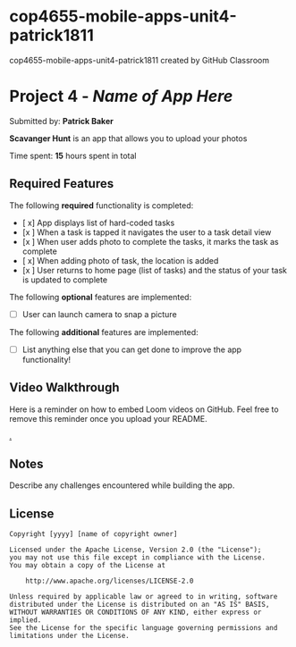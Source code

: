# cop4655-mobile-apps-unit4-patrick1811
cop4655-mobile-apps-unit4-patrick1811 created by GitHub Classroom
# Project 4 - *Name of App Here*

Submitted by: **Patrick Baker**

**Scavanger Hunt** is an app that allows you to upload your photos 

Time spent: **15** hours spent in total

## Required Features

The following **required** functionality is completed:

- [ x] App displays list of hard-coded tasks
- [x ] When a task is tapped it navigates the user to a task detail view
- [x ] When user adds photo to complete the tasks, it marks the task as complete
- [ x] When adding photo of task, the location is added
- [x ] User returns to home page (list of tasks) and the status of your task is updated to complete
 
The following **optional** features are implemented:

- [ ] User can launch camera to snap a picture	

The following **additional** features are implemented:

- [ ] List anything else that you can get done to improve the app functionality!

## Video Walkthrough

Here is a reminder on how to embed Loom videos on GitHub. Feel free to remove this reminder once you upload your README. 

[.](https://www.loom.com/share/63760e2780684661997c15ccff925809)

## Notes

Describe any challenges encountered while building the app.

## License

    Copyright [yyyy] [name of copyright owner]

    Licensed under the Apache License, Version 2.0 (the "License");
    you may not use this file except in compliance with the License.
    You may obtain a copy of the License at

        http://www.apache.org/licenses/LICENSE-2.0

    Unless required by applicable law or agreed to in writing, software
    distributed under the License is distributed on an "AS IS" BASIS,
    WITHOUT WARRANTIES OR CONDITIONS OF ANY KIND, either express or implied.
    See the License for the specific language governing permissions and
    limitations under the License.
